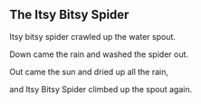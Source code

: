 ## The Itsy Bitsy Spider

Itsy bitsy spider crawled up the water spout.

Down came the rain and washed the spider out.

Out came the sun and dried up all the rain,

and Itsy Bitsy Spider climbed up the spout again.

